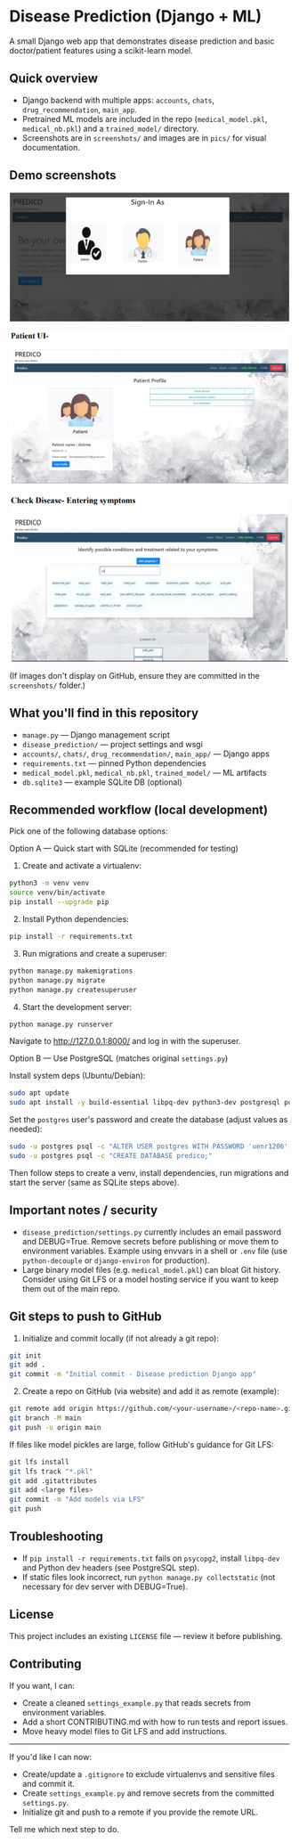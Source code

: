 # Disease Prediction (Django + ML)

A small Django web app that demonstrates disease prediction and basic doctor/patient features using a scikit-learn model.

## Quick overview

- Django backend with multiple apps: `accounts`, `chats`, `drug_recommendation`, `main_app`.
- Pretrained ML models are included in the repo (`medical_model.pkl`, `medical_nb.pkl`) and a `trained_model/` directory.
- Screenshots are in `screenshots/` and images are in `pics/` for visual documentation.

## Demo screenshots

![Home](/screenshots/Capture1.PNG)

![Prediction](/screenshots/Capture2.PNG)

![Chat / Consultation](/screenshots/Capture3.PNG)

(If images don't display on GitHub, ensure they are committed in the `screenshots/` folder.)

## What you'll find in this repository

- `manage.py` — Django management script
- `disease_prediction/` — project settings and wsgi
- `accounts/`, `chats/`, `drug_recommendation/`, `main_app/` — Django apps
- `requirements.txt` — pinned Python dependencies
- `medical_model.pkl`, `medical_nb.pkl`, `trained_model/` — ML artifacts
- `db.sqlite3` — example SQLite DB (optional)

## Recommended workflow (local development)

Pick one of the following database options:

Option A — Quick start with SQLite (recommended for testing)

1. Create and activate a virtualenv:

```bash
python3 -m venv venv
source venv/bin/activate
pip install --upgrade pip
```

2. Install Python dependencies:

```bash
pip install -r requirements.txt
```

3. Run migrations and create a superuser:

```bash
python manage.py makemigrations
python manage.py migrate
python manage.py createsuperuser
```

4. Start the development server:

```bash
python manage.py runserver
```

Navigate to http://127.0.0.1:8000/ and log in with the superuser.

Option B — Use PostgreSQL (matches original `settings.py`)

Install system deps (Ubuntu/Debian):

```bash
sudo apt update
sudo apt install -y build-essential libpq-dev python3-dev postgresql postgresql-contrib
```

Set the `postgres` user's password and create the database (adjust values as needed):

```bash
sudo -u postgres psql -c "ALTER USER postgres WITH PASSWORD 'uenr1206';"
sudo -u postgres psql -c "CREATE DATABASE predico;"
```

Then follow steps to create a venv, install dependencies, run migrations and start the server (same as SQLite steps above).

## Important notes / security

- `disease_prediction/settings.py` currently includes an email password and DEBUG=True. Remove secrets before publishing or move them to environment variables. Example using envvars in a shell or `.env` file (use `python-decouple` or `django-environ` for production).
- Large binary model files (e.g. `medical_model.pkl`) can bloat Git history. Consider using Git LFS or a model hosting service if you want to keep them out of the main repo.

## Git steps to push to GitHub

1. Initialize and commit locally (if not already a git repo):

```bash
git init
git add .
git commit -m "Initial commit - Disease prediction Django app"
```

2. Create a repo on GitHub (via website) and add it as remote (example):

```bash
git remote add origin https://github.com/<your-username>/<repo-name>.git
git branch -M main
git push -u origin main
```

If files like model pickles are large, follow GitHub's guidance for Git LFS:

```bash
git lfs install
git lfs track "*.pkl"
git add .gitattributes
git add <large files>
git commit -m "Add models via LFS"
git push
```

## Troubleshooting

- If `pip install -r requirements.txt` fails on `psycopg2`, install `libpq-dev` and Python dev headers (see PostgreSQL step).
- If static files look incorrect, run `python manage.py collectstatic` (not necessary for dev server with DEBUG=True).

## License

This project includes an existing `LICENSE` file — review it before publishing.

## Contributing

If you want, I can:
- Create a cleaned `settings_example.py` that reads secrets from environment variables.
- Add a short CONTRIBUTING.md with how to run tests and report issues.
- Move heavy model files to Git LFS and add instructions.

---

If you'd like I can now:
- Create/update a `.gitignore` to exclude virtualenvs and sensitive files and commit it.
- Create `settings_example.py` and remove secrets from the committed `settings.py`.
- Initialize git and push to a remote if you provide the remote URL.

Tell me which next step to do.
